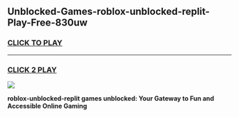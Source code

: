 
## Unblocked-Games-roblox-unblocked-replit-Play-Free-830uw
<h3>
<a href="https://premium76.site?title=roblox-unblocked-replit&ref=19M">CLICK TO PLAY</a></h3>
<hr>

<h3>
<a href="https://premium76.site?title=roblox-unblocked-replit&ref=19M">CLICK 2 PLAY</a>
  
</h3>

<a href="https://premium76.site?title=roblox-unblocked-replit&ref=19M"><img src="https://clearcache.store/games.png"></a>


**roblox-unblocked-replit games unblocked: Your Gateway to Fun and Accessible Online Gaming**
